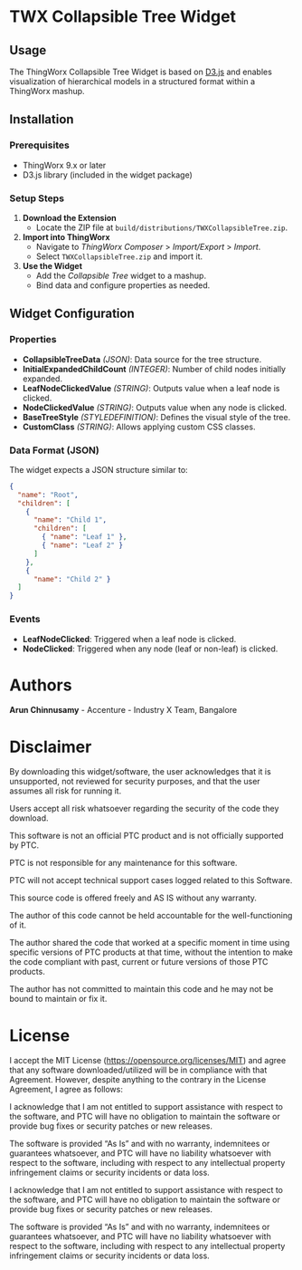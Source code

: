 # TWX Collapsible Tree Widget

## Usage
The ThingWorx Collapsible Tree Widget is based on [D3.js](https://observablehq.com/@d3/collapsible-tree) and enables visualization of hierarchical models in a structured format within a ThingWorx mashup.

## Installation
### Prerequisites
- ThingWorx 9.x or later
- D3.js library (included in the widget package)

### Setup Steps
1. **Download the Extension**
   - Locate the ZIP file at `build/distributions/TWXCollapsibleTree.zip`.
2. **Import into ThingWorx**
   - Navigate to *ThingWorx Composer* > *Import/Export* > *Import*.
   - Select `TWXCollapsibleTree.zip` and import it.
3. **Use the Widget**
   - Add the *Collapsible Tree* widget to a mashup.
   - Bind data and configure properties as needed.

## Widget Configuration
### Properties
- **CollapsibleTreeData** *(JSON)*: Data source for the tree structure.
- **InitialExpandedChildCount** *(INTEGER)*: Number of child nodes initially expanded.
- **LeafNodeClickedValue** *(STRING)*: Outputs value when a leaf node is clicked.
- **NodeClickedValue** *(STRING)*: Outputs value when any node is clicked.
- **BaseTreeStyle** *(STYLEDEFINITION)*: Defines the visual style of the tree.
- **CustomClass** *(STRING)*: Allows applying custom CSS classes.

### Data Format (JSON)
The widget expects a JSON structure similar to:
```json
{
  "name": "Root",
  "children": [
    {
      "name": "Child 1",
      "children": [
        { "name": "Leaf 1" },
        { "name": "Leaf 2" }
      ]
    },
    {
      "name": "Child 2" }
  ]
}
```
### Events
- **LeafNodeClicked**: Triggered when a leaf node is clicked.
- **NodeClicked**: Triggered when any node (leaf or non-leaf) is clicked.

# Authors
**Arun Chinnusamy** - Accenture - Industry X Team, Bangalore

# Disclaimer
By downloading this widget/software, the user acknowledges that it is unsupported, not reviewed for security purposes, and that the user assumes all risk for running it.

Users accept all risk whatsoever regarding the security of the code they download.

This software is not an official PTC product and is not officially supported by PTC.

PTC is not responsible for any maintenance for this software.

PTC will not accept technical support cases logged related to this Software.

This source code is offered freely and AS IS without any warranty.

The author of this code cannot be held accountable for the well-functioning of it.

The author shared the code that worked at a specific moment in time using specific versions of PTC products at that time, without the intention to make the code compliant with past, current or future versions of those PTC products.

The author has not committed to maintain this code and he may not be bound to maintain or fix it.


# License
I accept the MIT License (https://opensource.org/licenses/MIT) and agree that any software downloaded/utilized will be in compliance with that Agreement. However, despite anything to the contrary in the License Agreement, I agree as follows:

I acknowledge that I am not entitled to support assistance with respect to the software, and PTC will have no obligation to maintain the software or provide bug fixes or security patches or new releases.

The software is provided “As Is” and with no warranty, indemnitees or guarantees whatsoever, and PTC will have no liability whatsoever with respect to the software, including with respect to any intellectual property infringement claims or security incidents or data loss.

I acknowledge that I am not entitled to support assistance with respect to the software, and PTC will have no obligation to maintain the software or provide bug fixes or security patches or new releases.

The software is provided “As Is” and with no warranty, indemnitees or guarantees whatsoever, and PTC will have no liability whatsoever with respect to the software, including with respect to any intellectual property infringement claims or security incidents or data loss.

